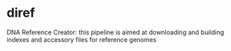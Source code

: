# diref
DNA Reference Creator: this pipeline is aimed at downloading and building indexes and accessory files for reference genomes
